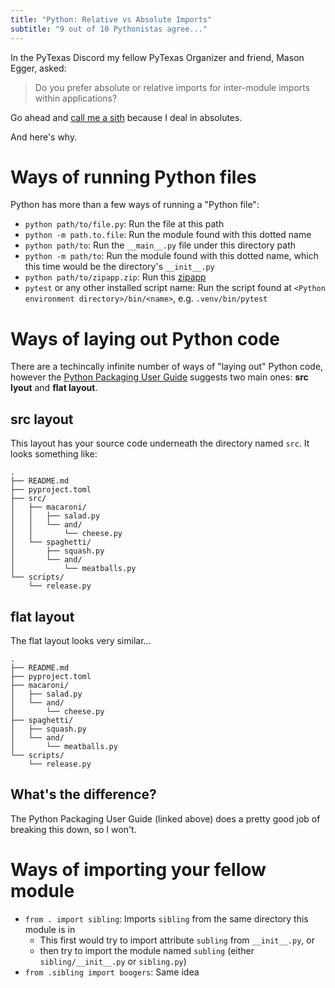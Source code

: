 ```yaml
---
title: "Python: Relative vs Absolute Imports"
subtitle: "9 out of 10 Pythonistas agree..."
---
```


In the PyTexas Discord my fellow PyTexas Organizer and friend, Mason Egger, asked:

> Do you prefer absolute or relative imports for inter-module imports within applications?

Go ahead and [call me a sith](https://youtu.be/wgpytjlW5wU?si=qoLqiNyuv0EJPpqD) because I deal in absolutes.

And here's why.

# Ways of running Python files

Python has more than a few ways of running a "Python file":

- `python path/to/file.py`: Run the file at this path
- `python -m path.to.file`: Run the module found with this dotted name
- `python path/to`: Run the `__main__.py` file under this directory path
- `python -m path/to`: Run the module found with this dotted name, which this time would be the directory's `__init__.py`
- `python path/to/zipapp.zip`: Run this [zipapp](https://docs.python.org/3/library/zipapp.html)
- `pytest` or any other installed script name: Run the script found at `<Python environment directory>/bin/<name>`, e.g. `.venv/bin/pytest`

# Ways of laying out Python code

There are a techincally infinite number of ways of "laying out" Python code, however the [Python Packaging User Guide](https://packaging.python.org/en/latest/discussions/src-layout-vs-flat-layout/)
suggests two main ones: **src lyout** and **flat layout**.

## src layout

This layout has your source code underneath the directory named `src`. It looks something like:

```
.
├── README.md
├── pyproject.toml
├── src/
│   ├── macaroni/
│   │   ├── salad.py
│   │   └── and/
│   │       └── cheese.py
│   └── spaghetti/
│       ├── squash.py
│       └── and/
│           └── meatballs.py
└── scripts/
    └── release.py
```

## flat layout

The flat layout looks very similar...

```
.
├── README.md
├── pyproject.toml
├── macaroni/
│   ├── salad.py
│   └── and/
│       └── cheese.py
├── spaghetti/
│   ├── squash.py
│   └── and/
│       └── meatballs.py
└── scripts/
    └── release.py
```

## What's the difference?

The Python Packaging User Guide (linked above) does a pretty good job of breaking this down, so I won't.

# Ways of importing your fellow module

- `from . import sibling`: Imports `sibling` from the same directory this module is in
  - This first would try to import attribute `subling` from `__init__.py`, or
  - then try to import the module named `subling` (either `sibling/__init__.py` or `sibling.py`)
- `from .sibling import boogers`: Same idea
